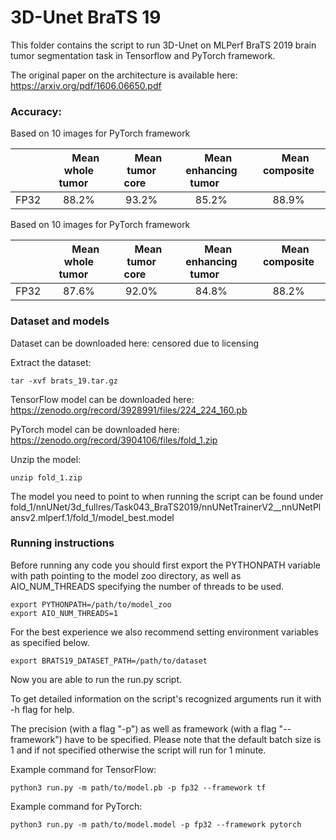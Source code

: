 # 3D-Unet BraTS 19


This folder contains the script to run 3D-Unet on MLPerf BraTS 2019 brain tumor segmentation task in Tensorflow and PyTorch framework.

The original paper on the architecture is available here: https://arxiv.org/pdf/1606.06650.pdf

### Accuracy:

Based on 10 images for PyTorch framework

|   | &nbsp;&nbsp;&nbsp;&nbsp; Mean whole tumor&nbsp;&nbsp;&nbsp;&nbsp;  |&nbsp;&nbsp;&nbsp;&nbsp; Mean tumor core &nbsp;&nbsp;&nbsp;&nbsp; |&nbsp;&nbsp;&nbsp;&nbsp; Mean enhancing tumor &nbsp;&nbsp;&nbsp;&nbsp; |&nbsp;&nbsp;&nbsp;&nbsp; Mean composite &nbsp;&nbsp;&nbsp;&nbsp; |
|:---:|:---:|:---:|:---:|:---:|
| FP32  | 88.2%  | 93.2%  | 85.2%  | 88.9%  |

Based on 10 images for PyTorch framework

|   | &nbsp;&nbsp;&nbsp;&nbsp; Mean whole tumor&nbsp;&nbsp;&nbsp;&nbsp;  |&nbsp;&nbsp;&nbsp;&nbsp; Mean tumor core &nbsp;&nbsp;&nbsp;&nbsp; |&nbsp;&nbsp;&nbsp;&nbsp; Mean enhancing tumor &nbsp;&nbsp;&nbsp;&nbsp; |&nbsp;&nbsp;&nbsp;&nbsp; Mean composite &nbsp;&nbsp;&nbsp;&nbsp; |
|:---:|:---:|:---:|:---:|:---:|
| FP32  | 87.6%  | 92.0%  | 84.8%  | 88.2%  |

### Dataset and models

Dataset can be downloaded here: censored due to licensing

Extract the dataset:
```
tar -xvf brats_19.tar.gz
```

TensorFlow model can be downloaded here: https://zenodo.org/record/3928991/files/224_224_160.pb

PyTorch model can be downloaded here: https://zenodo.org/record/3904106/files/fold_1.zip

Unzip the model:
```
unzip fold_1.zip
```

The model you need to point to when running the script can be found under fold_1/nnUNet/3d_fullres/Task043_BraTS2019/nnUNetTrainerV2__nnUNetPlansv2.mlperf.1/fold_1/model_best.model

### Running instructions

Before running any code you should first export the PYTHONPATH variable with path pointing to the model zoo directory,
as well as AIO_NUM_THREADS specifying the number of threads to be used.

```
export PYTHONPATH=/path/to/model_zoo
export AIO_NUM_THREADS=1
```

For the best experience we also recommend setting environment variables as specified below.

```
export BRATS19_DATASET_PATH=/path/to/dataset
```

Now you are able to run the run.py script.

To get detailed information on the script's recognized arguments run it with -h flag for help.

The precision (with a flag "-p") as well as framework (with a flag "--framework") have to be specified.
Please note that the default batch size is 1 and if not specified otherwise the script will run for 1 minute.

Example command for TensorFlow:

```
python3 run.py -m path/to/model.pb -p fp32 --framework tf
```

Example command for PyTorch:

```
python3 run.py -m path/to/model.model -p fp32 --framework pytorch
```
